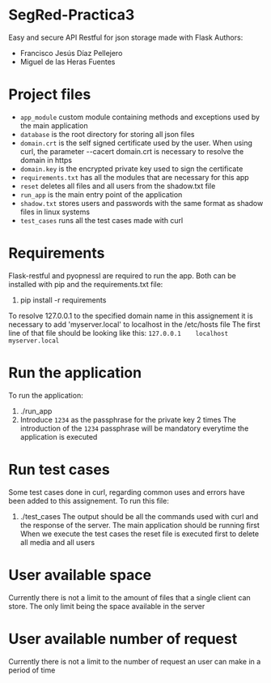 # SegRed-Practica3
Easy and secure API Restful for json storage made with Flask
Authors:
  - Francisco Jesús Díaz Pellejero
  - Miguel de las Heras Fuentes

# Project files
- `app_module` custom module containing methods and exceptions used by the main application
- `database` is the root directory for storing all json files
- `domain.crt` is the self signed certificate used by the user. When using curl, the parameter --cacert domain.crt is necessary to resolve the domain in https 
- `domain.key` is the encrypted private key used to sign the certificate
- `requirements.txt` has all the modules that are necessary for this app
- `reset` deletes all files and all users from the shadow.txt file
- `run_app` is the main entry point of the application
- `shadow.txt` stores users and passwords with the same format as shadow files in linux systems
- `test_cases` runs all the test cases made with curl

# Requirements
Flask-restful and pyopnessl are required to run the app. Both can be installed with pip and the requirements.txt file:
  1. pip install -r requirements

To resolve 127.0.0.1 to the specified domain name in this assignement it is necessary to add 'myserver.local' to localhost in the /etc/hosts file
The first line of that file should be looking like this:
  `127.0.0.1	localhost myserver.local`

# Run the application
To run the application:
  1. ./run_app
  2. Introduce `1234` as the passphrase for the private key 2 times
The introduction of the `1234` passphrase will be mandatory everytime the application is executed

# Run test cases
Some test cases done in curl, regarding common uses and errors have been added to this assignement. To run this file:
  1. ./test_cases
The output should be all the commands used with curl and the response of the server. The main application should be running first
When we execute the test cases the reset file is executed first to delete all media and all users

# User available space
Currently there is not a limit to the amount of files that a single client can store. The only limit being the space available in the server

# User available number of request
Currently there is not a limit to the number of request an user can make in a period of time
